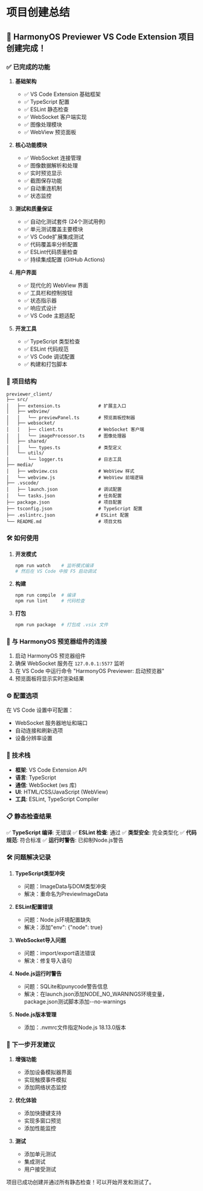 # 项目创建总结

## 🎉 HarmonyOS Previewer VS Code Extension 项目创建完成！

### ✅ 已完成的功能

1. **基础架构**
   - ✅ VS Code Extension 基础框架
   - ✅ TypeScript 配置
   - ✅ ESLint 静态检查
   - ✅ WebSocket 客户端实现
   - ✅ 图像处理模块
   - ✅ WebView 预览面板

2. **核心功能模块**
   - ✅ WebSocket 连接管理
   - ✅ 图像数据解析和处理
   - ✅ 实时预览显示
   - ✅ 截图保存功能
   - ✅ 自动重连机制
   - ✅ 状态监控

3. **测试和质量保证**
   - ✅ 自动化测试套件 (24个测试用例)
   - ✅ 单元测试覆盖主要模块
   - ✅ VS Code扩展集成测试
   - ✅ 代码覆盖率分析配置
   - ✅ ESLint代码质量检查
   - ✅ 持续集成配置 (GitHub Actions)

3. **用户界面**
   - ✅ 现代化的 WebView 界面
   - ✅ 工具栏和控制按钮
   - ✅ 状态指示器
   - ✅ 响应式设计
   - ✅ VS Code 主题适配

4. **开发工具**
   - ✅ TypeScript 类型检查
   - ✅ ESLint 代码规范
   - ✅ VS Code 调试配置
   - ✅ 构建和打包脚本

### 🚀 项目结构

```
previewer_client/
├── src/
│   ├── extension.ts              # 扩展主入口
│   ├── webview/
│   │   └── previewPanel.ts       # 预览面板控制器
│   ├── websocket/
│   │   ├── client.ts             # WebSocket 客户端
│   │   └── imageProcessor.ts     # 图像处理器
│   ├── shared/
│   │   └── types.ts              # 类型定义
│   └── utils/
│       └── logger.ts             # 日志工具
├── media/
│   ├── webview.css               # WebView 样式
│   └── webview.js                # WebView 前端逻辑
├── .vscode/
│   ├── launch.json               # 调试配置
│   └── tasks.json                # 任务配置
├── package.json                  # 项目配置
├── tsconfig.json                 # TypeScript 配置
├── .eslintrc.json               # ESLint 配置
└── README.md                     # 项目文档
```

### 🛠️ 如何使用

1. **开发模式**
   ```bash
   npm run watch    # 监听模式编译
   # 然后在 VS Code 中按 F5 启动调试
   ```

2. **构建**
   ```bash
   npm run compile  # 编译
   npm run lint     # 代码检查
   ```

3. **打包**
   ```bash
   npm run package  # 打包成 .vsix 文件
   ```

### 🔗 与 HarmonyOS 预览器组件的连接

1. 启动 HarmonyOS 预览器组件
2. 确保 WebSocket 服务在 `127.0.0.1:5577` 监听
3. 在 VS Code 中运行命令 "HarmonyOS Previewer: 启动预览器"
4. 预览面板将显示实时渲染结果

### ⚙️ 配置选项

在 VS Code 设置中可配置：
- WebSocket 服务器地址和端口
- 自动连接和刷新选项
- 设备分辨率设置

### 🔧 技术栈

- **框架**: VS Code Extension API
- **语言**: TypeScript
- **通信**: WebSocket (ws 库)
- **UI**: HTML/CSS/JavaScript (WebView)
- **工具**: ESLint, TypeScript Compiler

### 📋 静态检查结果

✅ **TypeScript 编译**: 无错误
✅ **ESLint 检查**: 通过
✅ **类型安全**: 完全类型化
✅ **代码规范**: 符合标准
✅ **运行时警告**: 已抑制Node.js警告

### 🛠️ 问题解决记录

1. **TypeScript类型冲突**
   - 问题：ImageData与DOM类型冲突
   - 解决：重命名为PreviewImageData

2. **ESLint配置错误**
   - 问题：Node.js环境配置缺失
   - 解决：添加"env": {"node": true}

3. **WebSocket导入问题**
   - 问题：import/export语法错误
   - 解决：修复导入语句

4. **Node.js运行时警告**
   - 问题：SQLite和punycode警告信息
   - 解决：在launch.json添加NODE_NO_WARNINGS环境变量，package.json测试脚本添加--no-warnings

5. **Node.js版本管理**
   - 添加：.nvmrc文件指定Node.js 18.13.0版本

### 🎯 下一步开发建议

1. **增强功能**
   - 添加设备模拟器界面
   - 实现触摸事件模拟
   - 添加网络状态监控

2. **优化体验**
   - 添加快捷键支持
   - 实现多窗口预览
   - 添加性能监控

3. **测试**
   - 添加单元测试
   - 集成测试
   - 用户接受测试

项目已成功创建并通过所有静态检查！可以开始开发和测试了。
